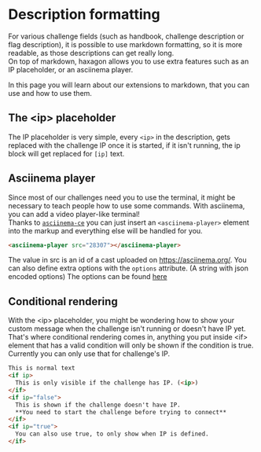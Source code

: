 # Description formatting
For various challenge fields (such as handbook, challenge description or flag
description), it is possible to use markdown formatting, so it is more
readable, as those descriptions can get really long.  
On top of markdown, haxagon allows you to use extra features such as an IP
placeholder, or an asciinema player.

In this page you will learn about our extensions to markdown, that you can use
and how to use them.

## The \<ip> placeholder
The IP placeholder is very simple, every `<ip>` in the description, gets
replaced with the challenge IP once it is started, if it isn't running, the ip
block will get replaced for `[ip]` text. 

## Asciinema player
Since most of our challenges need you to use the terminal, it might be necessary to teach people how to use some commands. With asciinema, you can add a video player-like terminal!  
Thanks to [`asciinema-ce`](https://github.com/haxagoncz/asciinema-ce) you can just insert an `<asciinema-player>` element into the markup and everything else will be handled for you.

```md
<asciinema-player src="28307"></asciinema-player>
```

The value in src is an id of a cast uploaded on https://asciinema.org/.
You can also define extra options with the `options` attribute. (A string with json encoded options) The options can be found [here](https://asciinema.org/docs/embedding)

## Conditional rendering
With the \<ip> placeholder, you might be wondering how to show your custom message when the challenge isn't running or doesn't have IP yet. That's where conditional rendering comes in, anything you put inside \<if> element that has a valid condition will only be shown if the condition is true.  
Currently you can only use that for challenge's IP.

```md
This is normal text
<if ip>
  This is only visible if the challenge has IP. (<ip>)
</if>
<if ip="false">
  This is shown if the challenge doesn't have IP.
  **You need to start the challenge before trying to connect**
</if>
<if ip="true">
  You can also use true, to only show when IP is defined.
</if>
```